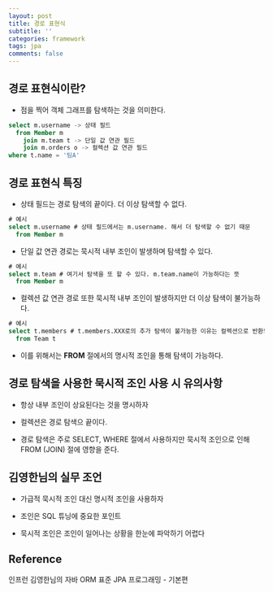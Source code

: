 ```yaml
---
layout: post
title: 경로 표현식
subtitle: ''
categories: framework
tags: jpa
comments: false
---
```


## 경로 표현식이란?

- 점을 찍어 객체 그래프를 탐색하는 것을 의미한다.

```sql
select m.username -> 상태 필드
  from Member m
    join m.team t -> 단일 값 연관 필드
    join m.orders o -> 컬렉션 값 연관 필드
where t.name = '팀A'
```

## 경로 표현식 특징

- 상태 필드는 경로 탐색의 끝이다. 더 이상 탐색할 수 없다.

```sql
# 예시
select m.username # 상태 필드에서는 m.username. 해서 더 탐색할 수 없기 때문
  from Member m
```

- 단일 값 연관 경로는 묵시적 내부 조인이 발생하며 탐색할 수 있다.

```sql
# 예시
select m.team # 여기서 탐색을 또 할 수 있다. m.team.name이 가능하다는 뜻
  from Member m
```

- 컬렉션 값 연관 경로 또한 묵시적 내부 조인이 발생하지만 더 이상 탐색이 불가능하다.

```sql
# 예시
select t.members # t.members.XXX로의 추가 탐색이 불가능한 이유는 컬렉션으로 반환되는 값들 중 어떤 값을 선택해서 탐색할 지를 JPA가 알 수 없기 떄문.
  from Team t
```

- 이를 위해서는 **FROM** 절에서의 명시적 조인을 통해 탐색이 가능하다.

## 경로 탐색을 사용한 묵시적 조인 사용 시 유의사항

- 항상 내부 조인이 상요된다는 것을 명시하자

- 컬렉션은 경로 탐색으 끝이다.

- 경로 탐색은 주로 SELECT, WHERE 절에서 사용하지만 묵시적 조인으로 인해 FROM (JOIN) 절에 영향을 준다.

## 김영한님의 실무 조언

- 가급적 묵시적 조인 대신 명시적 조인을 사용하자

- 조인은 SQL 튜닝에 중요한 포인트

- 묵시적 조인은 조인이 일어나는 상황을 한눈에 파악하기 어렵다

## Reference

인프런 김영한님의 자바 ORM 표준 JPA 프로그래밍 - 기본편

